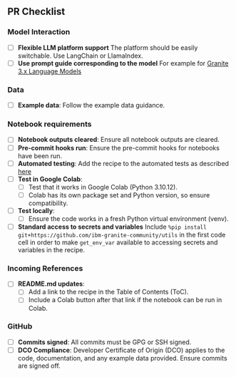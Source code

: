 ## PR Checklist

### Model Interaction

- [ ] **Flexible LLM platform support** The platform should be easily switchable. Use LangChain or LlamaIndex.
- [ ] **Use prompt guide corresponding to the model**  For example for [Granite 3.x Language Models](https://www.ibm.com/granite/docs/models/granite)

### Data

- [ ] **Example data**: Follow the example data guidance.

### Notebook requirements

- [ ] **Notebook outputs cleared**: Ensure all notebook outputs are cleared.
- [ ] **Pre-commit hooks run**: Ensure the pre-commit hooks for notebooks have been run.
- [ ] **Automated testing**: Add the recipe to the automated tests as described [here](https://github.com/orgs/ibm-granite-community/discussions/12)
- [ ] **Test in Google Colab**:
    - [ ] Test that it works in Google Colab (Python 3.10.12).
    - [ ] Colab has its own package set and Python version, so ensure compatibility.
- [ ] **Test locally**:
    - [ ] Ensure the code works in a fresh Python virtual environment (venv).
- [ ] **Standard access to secrets and variables** Include `%pip install git+https://github.com/ibm-granite-community/utils` in the first code cell in order to make `get_env_var` available to accessing secrets and variables in the recipe.

### Incoming References

- [ ] **README.md updates**:
    - [ ] Add a link to the recipe in the Table of Contents (ToC).
    - [ ] Include a Colab button after that link if the notebook can be run in Colab.

### GitHub

- [ ] **Commits signed**: All commits must be GPG or SSH signed.
- [ ] **DCO Compliance**: Developer Certificate of Origin (DCO) applies to the code, documentation, and any example data provided. Ensure commits are signed off.
